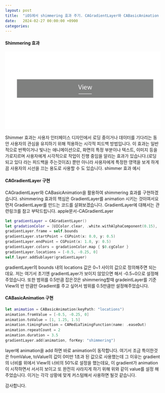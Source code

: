 ```yaml
---
layout: post
title:  "iOS에서 shimmering 효과 주기. CAGradientLayer와 CABasicAnimation 사용"
date:   2024-02-27 00:00:00 +0900
categories: 
---
```

#### Shimmering 효과

![800x800](../assets/img/blog/shimmering_light.gif "image1")


Shimmer 효과는 사용자 인터페이스 디자인에서 로딩 중이거나 데이터를 기다리는 동안 사용자의 관심을 유지하기 위해 적용하는 시각적 피드백 방법입니다. 이 효과는 일반적으로 반짝이거나 빛나는 애니메이션으로, 화면의 특정 부분이나 텍스트, 이미지 등을 가로지르며 사용자에게 시각적으로 작업이 진행 중임을 알리는 효과가 있습니다.(로딩되고 있다 라는 피드백을 주는것이죠) 뿐만 아니라 사용자에게 특정한 영역을 보게 하게끔 사용자의 시선을 끄는 용도로 사용할 수 도 있습니다.
shimmer 효과 예시

#### CAGradientLayer 구현
CAGradientLayer와 CABasicAnimation을 활용하여 shimmering 효과를 구현하겠습니다. shimmering 효과의 핵심은 GradientLayer를 animation 시키는 것이여서요 먼저 GradientLayer를 만드는 코드를 살펴보겠습니다. GradientLayer에 대해서는 관련링크를 참고 부탁드립니다. apple문서-CAGradientLayer

```swift
let gradientLayer = CAGradientLayer()
let gradationColor = [UIColor.clear, .white.withAlphaComponent(0.15), .clear]
gradientLayer.frame = self.bounds
gradientLayer.startPoint = CGPoint(x: 0.0, y: 0.5)
gradientLayer.endPoint = CGPoint(x: 1.0, y: 0.5)
gradientLayer.colors = gradationColor.map { $0.cgColor }
gradientLayer.locations = [-0.5, -0.25, 0]
self.layer.addSublayer(gradientLayer)
````

gradientLayer의 bounds 내의 locations 값은 0~1 사이의 값으로 정의해주면 되는데요. 저는 여기서 초기엔 gradientLayer가 보이지 않았으면 해서 -0.5~0으로 설정해주었습니다. 또한 범위를 0.5만큼 잡은것은 shimmering할때 gradeintLayer를 기준 View의 반 만큼만 Gradient를 주고 싶어서 범위를 0.5만큼만 설정해주었습니다.

#### CABasicAnimation 구현

```swift 
let animation = CABasicAnimation(keyPath: "locations")
animation.fromValue = [-0.5, -0.25, 0]
animation.toValue = [1, 1.25, 1.5]
animation.timingFunction = CAMediaTimingFunction(name: .easeOut)
animation.repeatCount = 2
animation.duration = 3.5
gradientLayer.add(animation, forKey: "shimmering")
```
layer에 animation을 add 하면 바로 animation이 동작합니다. 여기서 조금 특이한것은 fromValue, toValue의 값이 0미만 1초과 된 값으로 사용했는데 그 이유는 gradient의 너비를 위에서 View의 너비의 50%로 설정을 했는데요, 이 gradient가 animation이 시작하면서 서서히 보이고 또 완전히 사라지게 하기 위해 위와 같이 value를 설정 해주었습니다. 이거는 각각 상황에 맞게 커스텀해서 사용하면 될것 같습니다.

감사합니다.